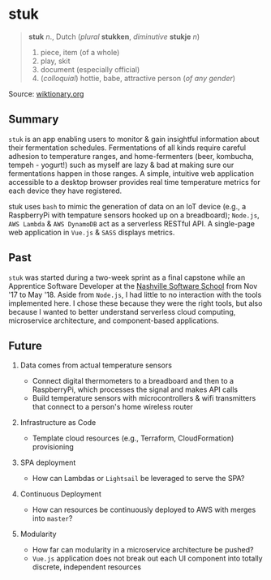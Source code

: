 # stuk

> **stuk** _n_., Dutch (_plural_ **stukken**, _diminutive_ **stukje** _n_)
> 1. piece, item (of a whole)
> 1. play, skit
> 1. document (especially official)
> 1. (_colloquial_) hottie, babe, attractive person (_of any gender_)

Source: [wiktionary.org](https://en.wiktionary.org/wiki/stuk)
## Summary
`stuk` is an app enabling users to monitor & gain insightful information about their fermentation schedules. Fermentations of all kinds require careful adhesion to temperature ranges, and home-fermenters (beer, kombucha, tempeh - yogurt!) such as myself are lazy & bad at making sure our fermentations happen in those ranges. A simple, intuitive web application accessible to a desktop browser provides real time temperature metrics for each device they have registered.

stuk uses `bash` to mimic the generation of data on an IoT device (e.g., a RaspberryPi with tempature sensors hooked up on a breadboard); `Node.js`, `AWS Lambda` & `AWS DynamoDB` act as a serverless RESTful API. A single-page web application in `Vue.js` & `SASS` displays metrics.

## Past
`stuk` was started during a two-week sprint as a final capstone while an Apprentice Software Developer at the [Nashville Software School](https://www.nashvillesoftwareschool.com) from Nov '17 to May '18. Aside from `Node.js`, I had little to no interaction with the tools implemented here. I chose these because they were the right tools, but also because I wanted to better understand serverless cloud computing, microservice architecture, and component-based applications.

## Future
1. Data comes from actual temperature sensors
    - Connect digital thermometers to a breadboard and then to a RaspberryPi, which processes the signal and makes API calls
    - Build temperature sensors with microcontrollers & wifi transmitters that connect to a person's home wireless router

1. Infrastructure as Code
    - Template cloud resources (e.g., Terraform, CloudFormation) provisioning
    
1. SPA deployment
    - How can Lambdas or `Lightsail` be leveraged to serve the SPA?
  
1. Continuous Deployment
    - How can resources be continuously deployed to AWS with merges into `master`?
  
1. Modularity
    - How far can modularity in a microservice architecture be pushed?
    - `Vue.js` application does not break out each UI component into totally discrete, independent resources
